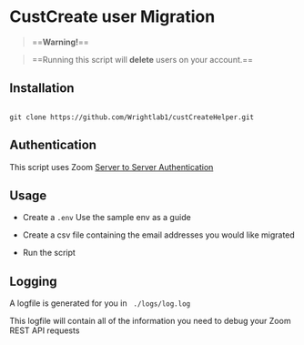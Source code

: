 # CustCreate user Migration

>  ==**Warning!**==

> ==Running this script will **delete** users on your account.==

  

## Installation

```

git clone https://github.com/Wrightlab1/custCreateHelper.git

```

 ## Authentication
 This script uses Zoom [Server to Server Authentication](https://developers.zoom.us/docs/internal-apps/s2s-oauth/)
 

## Usage

- Create a ```.env``` Use the sample env as a guide

- Create a csv file containing the email addresses you would like migrated

- Run the script

  

## Logging

A logfile is generated for you in ``` ./logs/log.log```

This logfile will contain all of the information you need to debug your Zoom REST API requests